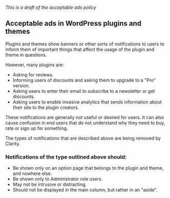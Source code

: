 *This is a draft of the acceptable ads policy*

## Acceptable ads in WordPress plugins and themes

Plugins and themes show banners or other sorts of notifications to users to inform them of important things that affect the usage of the plugin and theme in questions.

However, many plugins are:

* Asking for reviews.
* Informing users of discounts and asking them to upgrade to a "Pro" version.
* Asking users to enter their email to subscribe to a newsletter or get discounts.
* Asking users to enable invasive analytics that sends information about their site to the plugin creators.
 
These notifications are generally not useful or desired for users. It can also cause confusion in end users that do not understand why they need to buy, rate or sign up for something.

The types of notifications that are described above are being removed by Clarity.

### Notifications of the type outlined above should:

* Be shown only on an option page that belongs to the plugin and theme, and nowhere else.
* Be shown only to Administrator role users.
* May not be intrusive or distracting.
* Should not be displayed in the main column, but rather in an "aside".
